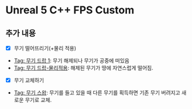 # Unreal 5 C++ FPS Custom

## 추가 내용
- [x] 무기 떨어뜨리기(+물리 적용)
- [Tag: 무기 드랍 1](https://github.com/rehomik/Unreal5CustomCppFps/tree/%EB%AC%B4%EA%B8%B0-%EB%93%9C%EB%9E%8D-1): 무기 해제되나 무기가 공중에 떠있음
- [Tag: 무기 드랍-물리적용](https://github.com/rehomik/Unreal5CustomCppFps/tree/%EB%AC%B4%EA%B8%B0-%EB%93%9C%EB%9E%8D-%EB%AC%BC%EB%A6%AC%EC%A0%81%EC%9A%A9): 해제된 무기가 땅에 자연스럽게 떨어짐.

- [x] 무기 교체하기
- [Tag: 무기 스왑](https://github.com/rehomik/Unreal5CustomCppFps/tree/%EB%AC%B4%EA%B8%B0-%EC%8A%A4%EC%99%91): 무기를 들고 있을 때 다른 무기를 획득하면 기존 무기 버려지고 새로운 무기로 교체.